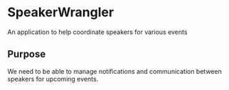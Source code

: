 # SpeakerWrangler
An application to help coordinate speakers for various events

## Purpose

We need to be able to manage notifications and communication between speakers for upcoming events.
